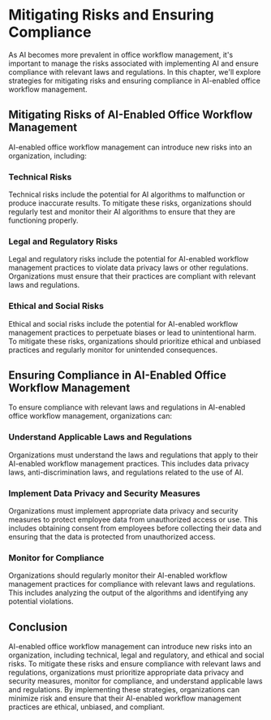 Mitigating Risks and Ensuring Compliance
======================================================================================================================

As AI becomes more prevalent in office workflow management, it's important to manage the risks associated with implementing AI and ensure compliance with relevant laws and regulations. In this chapter, we'll explore strategies for mitigating risks and ensuring compliance in AI-enabled office workflow management.

Mitigating Risks of AI-Enabled Office Workflow Management
---------------------------------------------------------

AI-enabled office workflow management can introduce new risks into an organization, including:

### Technical Risks

Technical risks include the potential for AI algorithms to malfunction or produce inaccurate results. To mitigate these risks, organizations should regularly test and monitor their AI algorithms to ensure that they are functioning properly.

### Legal and Regulatory Risks

Legal and regulatory risks include the potential for AI-enabled workflow management practices to violate data privacy laws or other regulations. Organizations must ensure that their practices are compliant with relevant laws and regulations.

### Ethical and Social Risks

Ethical and social risks include the potential for AI-enabled workflow management practices to perpetuate biases or lead to unintentional harm. To mitigate these risks, organizations should prioritize ethical and unbiased practices and regularly monitor for unintended consequences.

Ensuring Compliance in AI-Enabled Office Workflow Management
------------------------------------------------------------

To ensure compliance with relevant laws and regulations in AI-enabled office workflow management, organizations can:

### Understand Applicable Laws and Regulations

Organizations must understand the laws and regulations that apply to their AI-enabled workflow management practices. This includes data privacy laws, anti-discrimination laws, and regulations related to the use of AI.

### Implement Data Privacy and Security Measures

Organizations must implement appropriate data privacy and security measures to protect employee data from unauthorized access or use. This includes obtaining consent from employees before collecting their data and ensuring that the data is protected from unauthorized access.

### Monitor for Compliance

Organizations should regularly monitor their AI-enabled workflow management practices for compliance with relevant laws and regulations. This includes analyzing the output of the algorithms and identifying any potential violations.

Conclusion
----------

AI-enabled office workflow management can introduce new risks into an organization, including technical, legal and regulatory, and ethical and social risks. To mitigate these risks and ensure compliance with relevant laws and regulations, organizations must prioritize appropriate data privacy and security measures, monitor for compliance, and understand applicable laws and regulations. By implementing these strategies, organizations can minimize risk and ensure that their AI-enabled workflow management practices are ethical, unbiased, and compliant.
